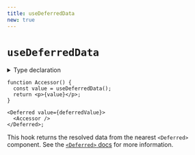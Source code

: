 ```yaml
---
title: useDeferredData
new: true
---
```


# `useDeferredData`

<details>
  <summary>Type declaration</summary>

```tsx
export declare function useDeferredData<
  Data
>(): ResolvedDeferrable<Data>;
```

</details>

```tsx
function Accessor() {
  const value = useDeferredData();
  return <p>{value}</p>;
}

<Deferred value={deferredValue}>
  <Accessor />
</Deferred>;
```

This hook returns the resolved data from the nearest `<Deferred>` component. See the [`<Deferred>` docs][deferred docs] for more information.

[deferred docs]: ../components/deferred
